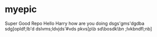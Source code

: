 # myepic
Super Good Repo
Hello Harry how are you doing
dsgs'gms'dgdba
sdg]opldf;lb'd
dslvms;ldvjds'#vds
pkvs[p\b
sd\bosdk\bn ;lvkbndfl;nb]